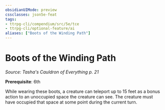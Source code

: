 ```yaml
---
obsidianUIMode: preview
cssclasses: json5e-feat
tags:
- ttrpg-cli/compendium/src/5e/tce
- ttrpg-cli/optional-feature/ai
aliases: ["Boots of the Winding Path"]
---
```

# Boots of the Winding Path
*Source: Tasha's Cauldron of Everything p. 21*  

**Prerequisite**: 6th

While wearing these boots, a creature can teleport up to 15 feet as a bonus action to an unoccupied space the creature can see. The creature must have occupied that space at some point during the current turn.